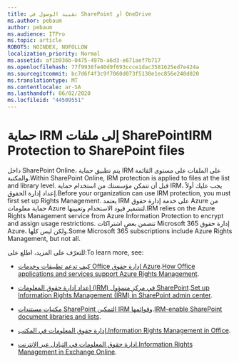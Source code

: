```yaml
---
title: تقييد الوصول في SharePoint أو OneDrive
ms.author: pebaum
author: pebaum
ms.audience: ITPro
ms.topic: article
ROBOTS: NOINDEX, NOFOLLOW
localization_priority: Normal
ms.assetid: af1b936b-0475-497b-a6d3-e671aef7b717
ms.openlocfilehash: 77f9938fe40d9f693ccce1dac3581625ed7e424a
ms.sourcegitcommit: bc7d6f4f3c9f7060d073f5130e1ec856e248d020
ms.translationtype: MT
ms.contentlocale: ar-SA
ms.lasthandoff: 06/02/2020
ms.locfileid: "44509551"
---
```

# <a name="irm-protection-to-sharepoint-files"></a><span data-ttu-id="0dc25-102">حماية IRM إلى ملفات SharePoint</span><span class="sxs-lookup"><span data-stu-id="0dc25-102">IRM Protection to SharePoint files</span></span>


<span data-ttu-id="0dc25-103">داخل SharePoint Online، يتم تطبيق حماية IRM على الملفات على مستوى القائمة والمكتبة.</span><span class="sxs-lookup"><span data-stu-id="0dc25-103">Within SharePoint Online, IRM protection is applied to files at the list and library level.</span></span> <span data-ttu-id="0dc25-104">قبل أن تتمكن مؤسستك من استخدام حماية IRM، يجب عليك أولاً إعداد إدارة الحقوق.</span><span class="sxs-lookup"><span data-stu-id="0dc25-104">Before your organization can use IRM protection, you must first set up Rights Management.</span></span> <span data-ttu-id="0dc25-105">يعتمد IRM على خدمة إدارة حقوق Azure من حماية معلومات Azure لتشفير قيود الاستخدام وتعيينها.</span><span class="sxs-lookup"><span data-stu-id="0dc25-105">IRM relies on the Azure Rights Management service from Azure Information Protection to encrypt and assign usage restrictions.</span></span> <span data-ttu-id="0dc25-106">تتضمن بعض اشتراكات Microsoft 365 إدارة حقوق Azure، ولكن ليس كلها.</span><span class="sxs-lookup"><span data-stu-id="0dc25-106">Some Microsoft 365 subscriptions include Azure Rights Management, but not all.</span></span> 

<span data-ttu-id="0dc25-107">للتعرّف على المزيد، اطلع على:</span><span class="sxs-lookup"><span data-stu-id="0dc25-107">To learn more, see:</span></span>

- <span data-ttu-id="0dc25-108">[كيف تدعم تطبيقات وخدمات Office إدارة حقوق Azure](https://docs.microsoft.com/azure/information-protection/understand-explore/office-apps-services-support).</span><span class="sxs-lookup"><span data-stu-id="0dc25-108">[How Office applications and services support Azure Rights Management](https://docs.microsoft.com/azure/information-protection/understand-explore/office-apps-services-support).</span></span>

- <span data-ttu-id="0dc25-109">[إعداد إدارة حقوق المعلومات (IRM) في مركز مسؤول SharePoint](https://docs.microsoft.com/microsoft-365/compliance/set-up-irm-in-sp-admin-center).</span><span class="sxs-lookup"><span data-stu-id="0dc25-109">[Set up Information Rights Management (IRM) in SharePoint admin center](https://docs.microsoft.com/microsoft-365/compliance/set-up-irm-in-sp-admin-center).</span></span>

- <span data-ttu-id="0dc25-110">[مكتبات مستندات SharePoint التمكين IRM وقوائمها](https://docs.microsoft.com/microsoft-365/compliance/set-up-irm-in-sp-admin-center#irm-enable-sharepoint-document-libraries-and-lists).</span><span class="sxs-lookup"><span data-stu-id="0dc25-110">[IRM-enable SharePoint document libraries and lists](https://docs.microsoft.com/microsoft-365/compliance/set-up-irm-in-sp-admin-center#irm-enable-sharepoint-document-libraries-and-lists).</span></span>

- <span data-ttu-id="0dc25-111">[إدارة حقوق المعلومات في المكتب.](https://support.office.com/Article/Information-Rights-Management-in-Office-c7a70797-6b1e-493f-acf7-92a39b85e30c)</span><span class="sxs-lookup"><span data-stu-id="0dc25-111">[Information Rights Management in Office](https://support.office.com/Article/Information-Rights-Management-in-Office-c7a70797-6b1e-493f-acf7-92a39b85e30c).</span></span>

- <span data-ttu-id="0dc25-112">[إدارة حقوق المعلومات في التبادل عبر الإنترنت.](https://docs.microsoft.com/microsoft-365/compliance/information-rights-management-in-exchange-online)</span><span class="sxs-lookup"><span data-stu-id="0dc25-112">[Information Rights Management in Exchange Online](https://docs.microsoft.com/microsoft-365/compliance/information-rights-management-in-exchange-online).</span></span>


